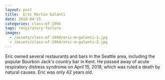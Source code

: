 ```yaml
---
layout: post
title:  Eric Martin Galanti
date: 2018-04-15
categories: class-of-1994
tags: respiratory-failure
images:
  - /assets/class-of-1994/eric-m-galanti-1.jpg
  - /assets/class-of-1994/eric-m-galanti-2.jpg
---
```

Eric owned several restaurants and bars in the Seattle area, including the popular Bourbon Jack's country bar in Kent. He passed away of acute respiratory distress syndrome on April 15, 2018, which was ruled a death by natural causes. Eric was only 42 years old.

